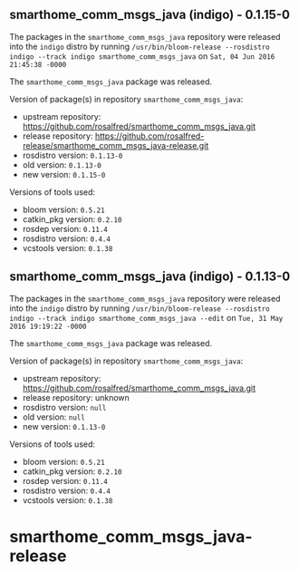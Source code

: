 ## smarthome_comm_msgs_java (indigo) - 0.1.15-0

The packages in the `smarthome_comm_msgs_java` repository were released into the `indigo` distro by running `/usr/bin/bloom-release --rosdistro indigo --track indigo smarthome_comm_msgs_java` on `Sat, 04 Jun 2016 21:45:38 -0000`

The `smarthome_comm_msgs_java` package was released.

Version of package(s) in repository `smarthome_comm_msgs_java`:

- upstream repository: https://github.com/rosalfred/smarthome_comm_msgs_java.git
- release repository: https://github.com/rosalfred-release/smarthome_comm_msgs_java-release.git
- rosdistro version: `0.1.13-0`
- old version: `0.1.13-0`
- new version: `0.1.15-0`

Versions of tools used:

- bloom version: `0.5.21`
- catkin_pkg version: `0.2.10`
- rosdep version: `0.11.4`
- rosdistro version: `0.4.4`
- vcstools version: `0.1.38`


## smarthome_comm_msgs_java (indigo) - 0.1.13-0

The packages in the `smarthome_comm_msgs_java` repository were released into the `indigo` distro by running `/usr/bin/bloom-release --rosdistro indigo --track indigo smarthome_comm_msgs_java --edit` on `Tue, 31 May 2016 19:19:22 -0000`

The `smarthome_comm_msgs_java` package was released.

Version of package(s) in repository `smarthome_comm_msgs_java`:

- upstream repository: https://github.com/rosalfred/smarthome_comm_msgs_java.git
- release repository: unknown
- rosdistro version: `null`
- old version: `null`
- new version: `0.1.13-0`

Versions of tools used:

- bloom version: `0.5.21`
- catkin_pkg version: `0.2.10`
- rosdep version: `0.11.4`
- rosdistro version: `0.4.4`
- vcstools version: `0.1.38`


# smarthome_comm_msgs_java-release